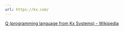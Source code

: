 ```yaml
---
url: https://kx.com/
---
```


[Q (programming language from Kx Systems) - Wikipedia](https://en.wikipedia.org/wiki/Q_(programming_language_from_Kx_Systems))
